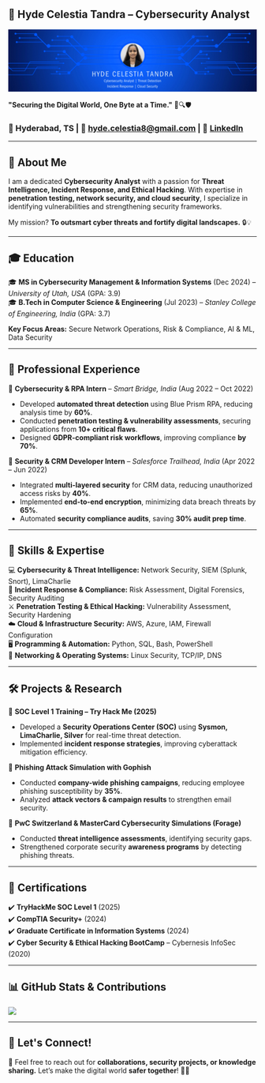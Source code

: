 ## 🔐 **Hyde Celestia Tandra** – Cybersecurity Analyst  
![Cybersecurity Banner](banner.png)

**"Securing the Digital World, One Byte at a Time."** 👾🔍🛡️  

### 📍 Hyderabad, TS | 📧 [hyde.celestia8@gmail.com](mailto:hyde.celestia8@gmail.com) | 🔗 [LinkedIn](http://www.linkedin.com/in/hyde-celestia-tandra-422b56240)  

---

## 🚀 **About Me**  
I am a dedicated **Cybersecurity Analyst** with a passion for **Threat Intelligence, Incident Response, and Ethical Hacking**. With expertise in **penetration testing, network security, and cloud security**, I specialize in identifying vulnerabilities and strengthening security frameworks.  

My mission? **To outsmart cyber threats and fortify digital landscapes.** 🔒💡

---

## 🎓 **Education**  
🎓 **MS in Cybersecurity Management & Information Systems** (Dec 2024) – *University of Utah, USA* (GPA: 3.9)  
🎓 **B.Tech in Computer Science & Engineering** (Jul 2023) – *Stanley College of Engineering, India* (GPA: 3.7)  

**Key Focus Areas:** Secure Network Operations, Risk & Compliance, AI & ML, Data Security  

---

## 💼 **Professional Experience**  
🔹 **Cybersecurity & RPA Intern** – *Smart Bridge, India* (Aug 2022 – Oct 2022)  
  - Developed **automated threat detection** using Blue Prism RPA, reducing analysis time by **60%**.  
  - Conducted **penetration testing & vulnerability assessments**, securing applications from **10+ critical flaws**.  
  - Designed **GDPR-compliant risk workflows**, improving compliance **by 70%**.  

🔹 **Security & CRM Developer Intern** – *Salesforce Trailhead, India* (Apr 2022 – Jun 2022)  
  - Integrated **multi-layered security** for CRM data, reducing unauthorized access risks by **40%**.  
  - Implemented **end-to-end encryption**, minimizing data breach threats by **65%**.  
  - Automated **security compliance audits**, saving **30% audit prep time**.  

---

## 🔧 **Skills & Expertise**  
💻 **Cybersecurity & Threat Intelligence:** Network Security, SIEM (Splunk, Snort), LimaCharlie  
🚨 **Incident Response & Compliance:** Risk Assessment, Digital Forensics, Security Auditing  
⚔️ **Penetration Testing & Ethical Hacking:** Vulnerability Assessment, Security Hardening  
☁️ **Cloud & Infrastructure Security:** AWS, Azure, IAM, Firewall Configuration  
🖥️ **Programming & Automation:** Python, SQL, Bash, PowerShell  
📡 **Networking & Operating Systems:** Linux Security, TCP/IP, DNS  

---

## 🛠 **Projects & Research**  
🔹 **SOC Level 1 Training – Try Hack Me (2025)**  
  - Developed a **Security Operations Center (SOC)** using **Sysmon, LimaCharlie, Silver** for real-time threat detection.  
  - Implemented **incident response strategies**, improving cyberattack mitigation efficiency.  

🔹 **Phishing Attack Simulation with Gophish**  
  - Conducted **company-wide phishing campaigns**, reducing employee phishing susceptibility by **35%**.  
  - Analyzed **attack vectors & campaign results** to strengthen email security.  

🔹 **PwC Switzerland & MasterCard Cybersecurity Simulations (Forage)**  
  - Conducted **threat intelligence assessments**, identifying security gaps.  
  - Strengthened corporate security **awareness programs** by detecting phishing threats.  

---

## 📜 **Certifications**  
✔️ **TryHackMe SOC Level 1** (2025)  
✔️ **CompTIA Security+** (2024)  
✔️ **Graduate Certificate in Information Systems** (2024)  
✔️ **Cyber Security & Ethical Hacking BootCamp** – Cybernesis InfoSec (2020)  

---

## 📊 **GitHub Stats & Contributions**  
<p> <img align="center" src='https://github-readme-stats.vercel.app/api?username=hydecelestia7&show_icons=true'/>

---

## 📡 **Let's Connect!**  
💌 Feel free to reach out for **collaborations, security projects, or knowledge sharing.** Let’s make the digital world **safer together**! 🚀🔐  
